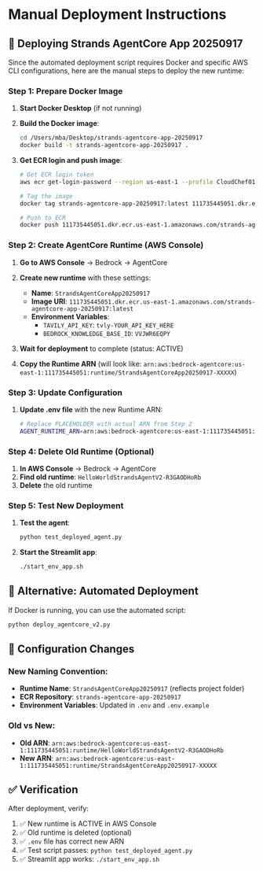 # Manual Deployment Instructions

## 🚀 Deploying Strands AgentCore App 20250917

Since the automated deployment script requires Docker and specific AWS CLI configurations, here are the manual steps to deploy the new runtime:

### Step 1: Prepare Docker Image

1. **Start Docker Desktop** (if not running)

2. **Build the Docker image**:
   ```bash
   cd /Users/mba/Desktop/strands-agentcore-app-20250917
   docker build -t strands-agentcore-app-20250917 .
   ```

3. **Get ECR login and push image**:
   ```bash
   # Get ECR login token
   aws ecr get-login-password --region us-east-1 --profile CloudChef01 | docker login --username AWS --password-stdin 111735445051.dkr.ecr.us-east-1.amazonaws.com

   # Tag the image
   docker tag strands-agentcore-app-20250917:latest 111735445051.dkr.ecr.us-east-1.amazonaws.com/strands-agentcore-app-20250917:latest

   # Push to ECR
   docker push 111735445051.dkr.ecr.us-east-1.amazonaws.com/strands-agentcore-app-20250917:latest
   ```

### Step 2: Create AgentCore Runtime (AWS Console)

1. **Go to AWS Console** → Bedrock → AgentCore

2. **Create new runtime** with these settings:
   - **Name**: `StrandsAgentCoreApp20250917`
   - **Image URI**: `111735445051.dkr.ecr.us-east-1.amazonaws.com/strands-agentcore-app-20250917:latest`
   - **Environment Variables**:
     - `TAVILY_API_KEY`: `tvly-YOUR_API_KEY_HERE`
     - `BEDROCK_KNOWLEDGE_BASE_ID`: `VVJWR6EQPY`

3. **Wait for deployment** to complete (status: ACTIVE)

4. **Copy the Runtime ARN** (will look like: `arn:aws:bedrock-agentcore:us-east-1:111735445051:runtime/StrandsAgentCoreApp20250917-XXXXX`)

### Step 3: Update Configuration

1. **Update .env file** with the new Runtime ARN:
   ```bash
   # Replace PLACEHOLDER with actual ARN from Step 2
   AGENT_RUNTIME_ARN=arn:aws:bedrock-agentcore:us-east-1:111735445051:runtime/StrandsAgentCoreApp20250917-ACTUAL_SUFFIX
   ```

### Step 4: Delete Old Runtime (Optional)

1. **In AWS Console** → Bedrock → AgentCore
2. **Find old runtime**: `HelloWorldStrandsAgentV2-R3GAODHoRb`
3. **Delete** the old runtime

### Step 5: Test New Deployment

1. **Test the agent**:
   ```bash
   python test_deployed_agent.py
   ```

2. **Start the Streamlit app**:
   ```bash
   ./start_env_app.sh
   ```

## 🔧 Alternative: Automated Deployment

If Docker is running, you can use the automated script:

```bash
python deploy_agentcore_v2.py
```

## 📝 Configuration Changes

### New Naming Convention:
- **Runtime Name**: `StrandsAgentCoreApp20250917` (reflects project folder)
- **ECR Repository**: `strands-agentcore-app-20250917`
- **Environment Variables**: Updated in `.env` and `.env.example`

### Old vs New:
- **Old ARN**: `arn:aws:bedrock-agentcore:us-east-1:111735445051:runtime/HelloWorldStrandsAgentV2-R3GAODHoRb`
- **New ARN**: `arn:aws:bedrock-agentcore:us-east-1:111735445051:runtime/StrandsAgentCoreApp20250917-XXXXX`

## ✅ Verification

After deployment, verify:
1. ✅ New runtime is ACTIVE in AWS Console
2. ✅ Old runtime is deleted (optional)
3. ✅ `.env` file has correct new ARN
4. ✅ Test script passes: `python test_deployed_agent.py`
5. ✅ Streamlit app works: `./start_env_app.sh`
